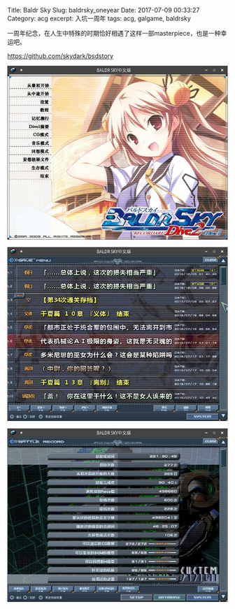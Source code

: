 Title: Baldr Sky
Slug: baldrsky_oneyear
Date: 2017-07-09 00:33:27
Category: acg
excerpt: 入坑一周年
tags: acg, galgame, baldrsky

一周年纪念，在人生中特殊的时期恰好相遇了这样一部masterpiece，也是一种幸运吧。

<https://github.com/skydark/bsdstory>

![Title](/images/bsd/title.jpg)

![Save](/images/bsd/save.jpg)

![Battle Record](/images/bsd/record.jpg)
